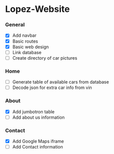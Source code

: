 # Lopez-Website

### General
- [x] Add navbar
- [x] Basic routes
- [x] Basic web design
- [ ] Link database
- [ ] Create directory of car pictures
### Home
- [ ] Generate table of available cars from database
- [ ] Decode json for extra car info from vin
### About
- [x] Add jumbotron table
- [ ] Add about us information
### Contact
- [x] Add Google Maps iframe
- [ ] Add Contact information
